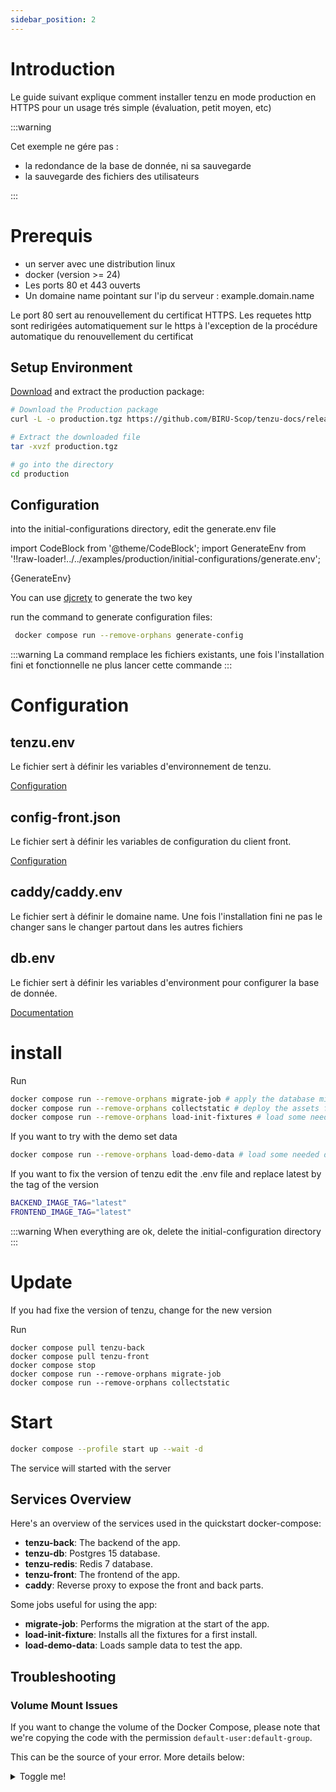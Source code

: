 ```yaml
---
sidebar_position: 2
---
```




# Introduction 
Le guide suivant explique comment installer tenzu en mode production en HTTPS pour un usage trés simple (évaluation, petit moyen, etc)


:::warning

Cet exemple ne gére pas :
- la redondance de la base de donnée, ni sa sauvegarde
- la sauvegarde des fichiers des utilisateurs

:::

# Prerequis

- un server avec une distribution linux
- docker (version >= 24)
- Les ports 80 et 443 ouverts
- Un domaine name pointant sur l'ip du serveur : example.domain.name

Le port 80 sert au renouvellement du certificat HTTPS. Les requetes http sont redirigées automatiquement sur le https à l'exception de la procédure automatique du renouvellement du certificat

## Setup Environment

[Download](https://github.com/BIRU-Scop/tenzu-docs/releases/download/archive/production.tgz) and extract the production package:

```bash
# Download the Production package
curl -L -o production.tgz https://github.com/BIRU-Scop/tenzu-docs/releases/download/archive/production.tgz

# Extract the downloaded file
tar -xvzf production.tgz

# go into the directory
cd production
```

## Configuration

into the initial-configurations directory, 
edit the generate.env file

import CodeBlock from '@theme/CodeBlock';
import GenerateEnv from '!!raw-loader!../../examples/production/initial-configurations/generate.env';

<CodeBlock language="bash" title="examples/quickstart/demo.env">{GenerateEnv}</CodeBlock>


You can use [djcrety](https://djecrety.ir/) to generate the two key

run the command to generate configuration files:

```bash
 docker compose run --remove-orphans generate-config
```
:::warning
La command remplace les fichiers existants, une fois l'installation fini et fonctionnelle ne plus lancer cette commande
:::



# Configuration
## tenzu.env
Le fichier sert à définir les variables d'environnement de tenzu.

[Configuration](../configuration.md#configure-tenzu-backend)


## config-front.json
Le fichier sert à définir les variables de configuration du client front.

[Configuration](../configuration.md#configure-tenzu-frontend)

## caddy/caddy.env
Le fichier sert à définir le domaine name. Une fois l'installation fini ne pas le changer sans le changer partout dans les autres fichiers

## db.env
Le fichier sert à définir les variables d'environment pour configurer la base de donnée. 

[Documentation](https://hub.docker.com/_/postgres)

# install 

Run

```bash
docker compose run --remove-orphans migrate-job # apply the database migration
docker compose run --remove-orphans collectstatic # deploy the assets files
docker compose run --remove-orphans load-init-fixtures # load some needed data
```

If you want to try with the demo set data

```bash
docker compose run --remove-orphans load-demo-data # load some needed data
```

If you want to fix the version of tenzu edit the .env file and replace  latest by the tag of the version

```bash
BACKEND_IMAGE_TAG="latest"
FRONTEND_IMAGE_TAG="latest"
```

:::warning
When everything are ok, delete the initial-configuration directory 
:::

# Update

If you had fixe the version of tenzu, change for the new version

Run

```
docker compose pull tenzu-back
docker compose pull tenzu-front
docker compose stop
docker compose run --remove-orphans migrate-job 
docker compose run --remove-orphans collectstatic
```


# Start

```bash
docker compose --profile start up --wait -d
```

The service will started with the server 

## Services Overview

Here's an overview of the services used in the quickstart docker-compose:

- **tenzu-back**: The backend of the app.
- **tenzu-db**: Postgres 15 database.
- **tenzu-redis**: Redis 7 database.
- **tenzu-front**: The frontend of the app.
- **caddy**: Reverse proxy to expose the front and back parts.

Some jobs useful for using the app:
- **migrate-job**: Performs the migration at the start of the app.
- **load-init-fixture**: Installs all the fixtures for a first install.
- **load-demo-data**: Loads sample data to test the app.



## Troubleshooting 

### Volume Mount Issues

If you want to change the volume of the Docker Compose, please note that we're copying the code with the permission `default-user:default-group`.

This can be the source of your error. More details below:
<details>
  <summary>Toggle me!</summary>
```docker reference title="tenzu-dockerfile"
https://github.com/BIRU-Scop/tenzu-back/blob/main/buildrun/docker/tenzu/Dockerfile
```
</details>
